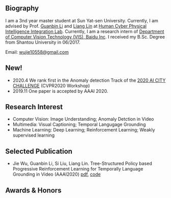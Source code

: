 ## Biography

I am a 3nd year master student at Sun Yat-sen University. Currently, I am advised by Prof. [Guanbin Li](http://guanbinli.com/) and [Liang Lin](http://www.linliang.net/) at [Human Cyber Physical Intelligence Integration Lab](http://www.sysu-hcp.net/home/). 
Currently, I am a research intern of [Department of Computer Vision Technology (VIS), Baidu Inc](http://research.baidu.com/Index). I received my B.Sc. Degree from Shantou University in 06/2017. 

Email: wujie10558@gmail.com


## New!

- 2020.4 We rank first in the Anomaly detection Track of the [2020 AI CITY CHALLENGE](https://www.aicitychallenge.org/) (CVPR2020 Workshop) 
- 2019.11 One paper is accepted by AAAI 2020.

## Research Interest

- Computer Vision: Image Understanding; Anomaly Detction in Video
- Multimedia: Visual Captioning; Temporal Langugage Grounding
- Machine Learning: Deep Learning; Reinforcement Learning; Weakly supervised learning

## Selected Publication

- Jie Wu, Guanbin Li, Si Liu, Liang Lin. Tree-Structured Policy based Progressive Reinforcement Learning for Temporally Language Grounding in Video (AAAI2020) [pdf](https://arxiv.org/pdf/2001.06680.pdf), [code](https://github.com/WuJie1010/TSP-PRL)

## Awards & Honors
